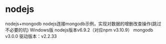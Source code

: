 # nodejs
nodejs+mongodb
nodejs连接mongodb示例，实现对数据的增删改查操作(跳过不必要的坑) Windows版 nodejs版本v6.9.2（对应npm v3.10.9）
mongodb v3.0.0 驱动版本：v2.2.33
